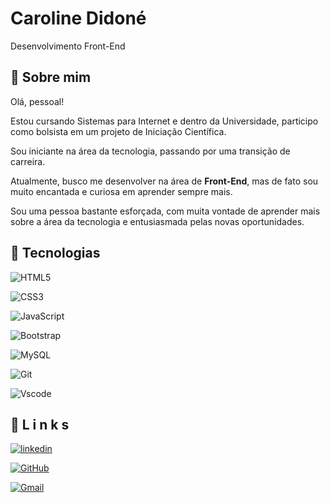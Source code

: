 
# Caroline Didoné
Desenvolvimento Front-End





## 🚀 Sobre mim
Olá, pessoal!

Estou cursando Sistemas para Internet e dentro da Universidade, participo como bolsista em um projeto de Iniciação Científica. 

Sou iniciante na área da tecnologia, passando por uma transição de carreira.

Atualmente, busco me desenvolver na área de **Front-End**, mas de fato sou muito encantada e curiosa em aprender sempre mais.

Sou uma pessoa bastante esforçada, com muita vontade de aprender mais sobre a área da tecnologia e entusiasmada pelas novas oportunidades.
## 🚀 Tecnologias

![HTML5](https://img.shields.io/badge/HTML5-E34F26?style=for-the-badge&logo=html5&logoColor=white)

![CSS3](https://img.shields.io/badge/CSS3-1572B6?style=for-the-badge&logo=css3&logoColor=white)

![JavaScript](https://img.shields.io/badge/JavaScript-F7DF1E?style=for-the-badge&logo=javascript&logoColor=black)

![Bootstrap](https://img.shields.io/badge/-boostrap-0D1117?style=for-the-badge&logo=bootstrap&labelColor=0D1117)

![MySQL](https://img.shields.io/badge/MySQL-00000F?style=for-the-badge&logo=mysql&logoColor=white)

![Git](https://img.shields.io/badge/GIT-E44C30?style=for-the-badge&logo=git&logoColor=white)

![Vscode](https://img.shields.io/badge/Vscode-007ACC?style=for-the-badge&logo=visual-studio-code&logoColor=white)



## 🔗 L i n k s 

[![linkedin](https://img.shields.io/badge/linkedin-0A66C2?style=for-the-badge&logo=linkedin&logoColor=white)](https://www.linkedin.com/in/caroline-didon%C3%A9/)

[![GitHub](https://img.shields.io/badge/GitHub-100000?style=for-the-badge&logo=github&logoColor=white)](https://github.com/CarolineDidone)

[![Gmail](https://img.shields.io/badge/Gmail-333333?style=for-the-badge&logo=gmail&logoColor=red)](mailto:caroline@didone.com.br)

